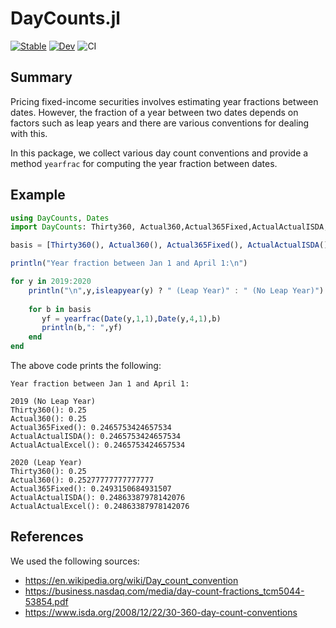 # DayCounts.jl

[![Stable](https://img.shields.io/badge/docs-stable-blue.svg)](https://JuliaFinance.github.io/DayCounts.jl/stable/) 
[![Dev](https://img.shields.io/badge/docs-dev-blue.svg)](https://JuliaFinance.github.io/DayCounts.jl/dev/)
![CI](https://github.com/JuliaFinance/DayCounts.jl/workflows/CI/badge.svg)

## Summary

Pricing fixed-income securities involves estimating year fractions between dates. However, the fraction of a year between two dates depends on factors such as leap years and there are various conventions for dealing with this.

In this package, we collect various day count conventions and provide a method `yearfrac` for computing the year fraction between dates.

## Example

```julia
using DayCounts, Dates
import DayCounts: Thirty360, Actual360,Actual365Fixed,ActualActualISDA,ActualActualExcel, yearfrac

basis = [Thirty360(), Actual360(), Actual365Fixed(), ActualActualISDA(),ActualActualExcel()];

println("Year fraction between Jan 1 and April 1:\n")

for y in 2019:2020
    println("\n",y,isleapyear(y) ? " (Leap Year)" : " (No Leap Year)")
    
    for b in basis
       yf = yearfrac(Date(y,1,1),Date(y,4,1),b)
       println(b,": ",yf)
    end
end
```

The above code prints the following:

```
Year fraction between Jan 1 and April 1:

2019 (No Leap Year)
Thirty360(): 0.25
Actual360(): 0.25
Actual365Fixed(): 0.2465753424657534
ActualActualISDA(): 0.2465753424657534
ActualActualExcel(): 0.2465753424657534

2020 (Leap Year)
Thirty360(): 0.25
Actual360(): 0.25277777777777777
Actual365Fixed(): 0.2493150684931507
ActualActualISDA(): 0.24863387978142076
ActualActualExcel(): 0.24863387978142076
```

## References

We used the following sources:

* <https://en.wikipedia.org/wiki/Day_count_convention>
* <https://business.nasdaq.com/media/day-count-fractions_tcm5044-53854.pdf>
* <https://www.isda.org/2008/12/22/30-360-day-count-conventions>

[travis-img]: https://travis-ci.org/JuliaFinance/DayCounts.jl.svg?branch=master
[travis-url]: https://travis-ci.org/JuliaFinance/DayCounts.jl

[appveyor-img]: https://ci.appveyor.com/api/projects/status/2rlf3g68ocvmc71q/branch/master?svg=true
[appveyor-url]: https://ci.appveyor.com/project/EricForgy/daycounts-jl

[documenter-dev-img]: https://img.shields.io/badge/docs-dev-blue.svg
[documenter-dev-url]: https://juliafinance.github.io/DayCounts.jl/dev/
